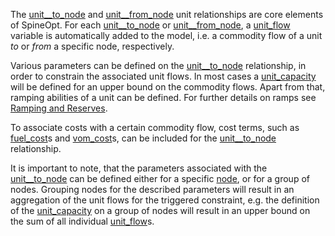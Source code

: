 The [unit\_\_to\_node](@ref) and [unit\_\_from\_node](@ref) unit relationships are core elements of SpineOpt.
For each [unit\_\_to\_node](@ref) or [unit\_\_from\_node](@ref), a [unit\_flow](@ref) variable is automatically
added to the model, i.e.
a commodity flow of a unit *to* or *from* a specific node, respectively.

Various parameters can be defined on the [unit\_\_to\_node](@ref) relationship, in order to
constrain the associated unit flows. In most cases a [unit\_capacity](@ref) will be defined for
an upper bound on the commodity flows. Apart from that, ramping abilities of a unit can be
defined. For further details on ramps see [Ramping and Reserves](@ref).

To associate costs with a certain commodity flow, cost terms, such as [fuel\_cost](@ref)s and [vom\_cost](@ref)s,
can be included for the [unit\_\_to\_node](@ref) relationship.

It is important to note, that the parameters associated with the [unit\_\_to\_node](@ref) can be defined either
for a specific [node](@ref), or for a group of nodes. Grouping nodes for the described parameters will result
in an aggregation of the unit flows for the triggered constraint, e.g. the definition of the [unit\_capacity](@ref)
on a group of nodes will result in an upper bound on the sum of all individual [unit\_flow](@ref)s.
